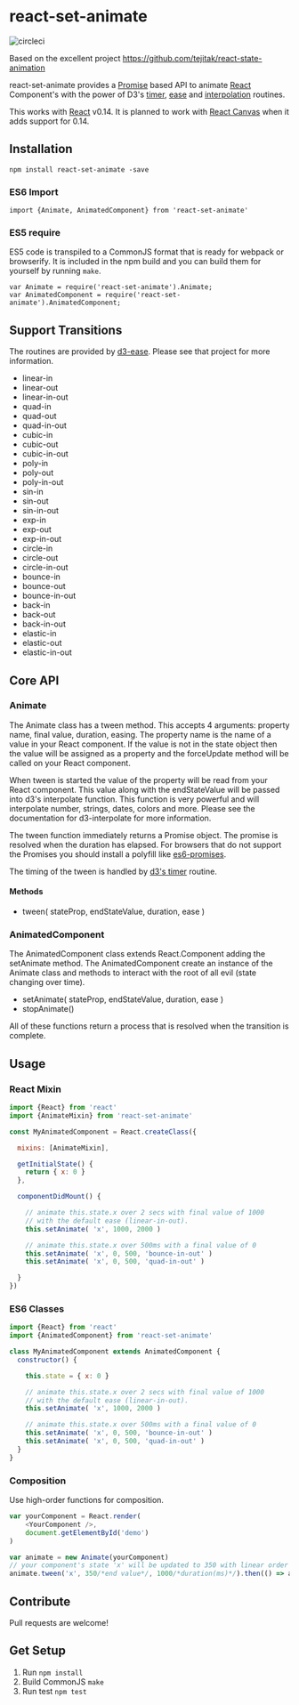# react-set-animate

![circleci](https://circleci.com/gh/petermoresi/react-set-animate.svg?style=shield&circle-token=:circle-token)

Based on the excellent project https://github.com/tejitak/react-state-animation

react-set-animate provides a [Promise](https://promisesaplus.com/) based API to animate [React](https://facebook.github.io/react/) Component's with the power of D3's [timer](https://github.com/d3/d3-timer), [ease](https://github.com/d3/d3-ease) and [interpolation](https://github.com/d3/d3-interpolate) routines.

This works with [React](http://facebook.github.io/react/) v0.14.
It is planned to work with [React Canvas](https://github.com/Flipboard/react-canvas) when it adds support for 0.14.

## Installation
```
npm install react-set-animate -save
```

### ES6 Import

```
import {Animate, AnimatedComponent} from 'react-set-animate'
```

### ES5 require

ES5 code is transpiled to a CommonJS format that is ready for webpack or browserify. It is included in the npm build and you can build them for yourself by running `make`.

```
var Animate = require('react-set-animate').Animate;
var AnimatedComponent = require('react-set-animate').AnimatedComponent;
```

## Support Transitions

The routines are provided by [d3-ease](https://github.com/d3/d3-ease). Please see that project for more information.

- linear-in
- linear-out
- linear-in-out
- quad-in
- quad-out
- quad-in-out
- cubic-in
- cubic-out
- cubic-in-out
- poly-in
- poly-out
- poly-in-out
- sin-in
- sin-out
- sin-in-out
- exp-in
- exp-out
- exp-in-out
- circle-in
- circle-out
- circle-in-out
- bounce-in
- bounce-out
- bounce-in-out
- back-in
- back-out
- back-in-out
- elastic-in
- elastic-out
- elastic-in-out

## Core API

### Animate

The Animate class has a tween method. This accepts 4 arguments: property name, final value, duration, easing. The property name is the name of a value in your React component. If the value is not in the state object then the value will be assigned as a property and the forceUpdate method will be called on your React component.

When tween is started the value of the property will be read from your React component. This value along with the endStateValue will be passed into d3's interpolate function. This function is very powerful and will interpolate number, strings, dates, colors and more. Please see the documentation for d3-interpolate for more information.

The tween function immediately returns a Promise object. The promise is resolved when the duration has elapsed. For browsers that do not support the Promises you should install a polyfill like [es6-promises](https://github.com/jakearchibald/es6-promise).

The timing of the tween is handled by [d3's timer](https://github.com/d3/d3-timer) routine.

#### Methods

  - tween( stateProp, endStateValue, duration, ease )

### AnimatedComponent

The AnimatedComponent class extends React.Component adding the setAnimate method. The AnimatedComponent create an instance of the Animate class and methods to interact with the root of all evil (state changing over time).

  - setAnimate( stateProp, endStateValue, duration, ease )
  - stopAnimate()


All of these functions return a process that is resolved when the transition is complete.

## Usage

### React Mixin

```js:extend.js
import {React} from 'react'
import {AnimateMixin} from 'react-set-animate'

const MyAnimatedComponent = React.createClass({

  mixins: [AnimateMixin],

  getInitialState() {
    return { x: 0 }
  },

  componentDidMount() {

    // animate this.state.x over 2 secs with final value of 1000
    // with the default ease (linear-in-out).
    this.setAnimate( 'x', 1000, 2000 )

    // animate this.state.x over 500ms with a final value of 0
    this.setAnimate( 'x', 0, 500, 'bounce-in-out' )
    this.setAnimate( 'x', 0, 500, 'quad-in-out' )

  }
})
```

### ES6 Classes

```js:extend.js
import {React} from 'react'
import {AnimatedComponent} from 'react-set-animate'

class MyAnimatedComponent extends AnimatedComponent {
  constructor() {

    this.state = { x: 0 }

    // animate this.state.x over 2 secs with final value of 1000
    // with the default ease (linear-in-out).
    this.setAnimate( 'x', 1000, 2000 )

    // animate this.state.x over 500ms with a final value of 0
    this.setAnimate( 'x', 0, 500, 'bounce-in-out' )
    this.setAnimate( 'x', 0, 500, 'quad-in-out' )
  }
}
```

### Composition

Use high-order functions for composition.

```js:app.js
var yourComponent = React.render(
    <YourComponent />,
    document.getElementById('demo')
)

var animate = new Animate(yourComponent)
// your component's state 'x' will be updated to 350 with linear order in 1 sec, then alpha will be 0 on end of moving
animate.tween('x', 350/*end value*/, 1000/*duration(ms)*/).then(() => animate.tween('alpha', 0, 400))
```

## Contribute

Pull requests are welcome!

## Get Setup

1. Run `npm install`
2. Build CommonJS `make`
3. Run test `npm test`
